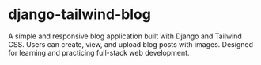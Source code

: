 # django-tailwind-blog
A simple and responsive blog application built with Django and Tailwind CSS. Users can create, view, and upload blog posts with images. Designed for learning and practicing full-stack web development.

